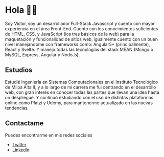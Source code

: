 # Hola 👋🤓
Soy Víctor, soy un desarrollador Full-Stack Javascript y cuento con mayor experiencia en el área Front-End. Cuento con los conocimientos suficientes de HTML, CSS, y JavaScript (los tres básicos de la web) para la maquetación y funcionalidad de sitios web, igualmente cuento con un buen nivel manejandome con frameworks como: Angular5+ (principalmente), React y Svelte. Y manejo todas las tecnologías del stack MEAN (Mongo o MySQL, Express, Angular y NodeJs).


## Estudios
Estudié Ingeniería en Sistemas Computacionales en el Instituto Tecnológico de Milpa Alta II, y a lo largo de mi carrera me fui centrando en el desarrollo web, con gran interés en conocer todas las partes que llevan una idea hasta un despliegue.
Y continuó estudiando con el uso de distintas plataformas online como Platzi y Udemy, para mantenerme actualizado en las nuevas tendencias.

## Contactame
Puedes encontrarme en mis redes sociales
- [Twitter](https://twitter.com/Viktor_b_Sq)
- [LinkedIn](linkedin.com/in/viktor-bolanos-solis)
